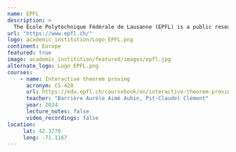 ```yaml
---
name: EPFL
description: >
  The École Polytechnique Fédérale de Lausanne (EPFL) is a public research university in Lausanne, Switzerland. Founded in 1969 with the mission to "train talented engineers in Switzerland", it is inspired by the École Centrale Paris.
url: "https://www.epfl.ch/"
logo: academic_institution/Logo_EPFL.png
continent: Europe
featured: true
image: academic_institution/featured/images/epfl.jpg
alternate_logo: Logo_EPFL.png
courses:
    - name: Interactive theorem proving
      acronym: CS-428
      url: https://edu.epfl.ch/coursebook/en/interactive-theorem-proving-CS-428
      teacher: "Barrière Aurèle Aimé Aubin, Pit-Claudel Clément"
      year: 2024
      lecture_notes: false
      video_recordings: false
location:
     lat: 42.3770
     long: -71.1167
---
```


